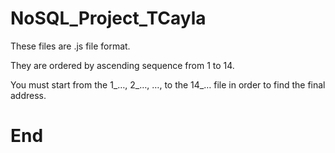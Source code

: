 # NoSQL_Project_TCayla

These files are .js file format. 

They are ordered by ascending sequence from 1 to 14. 

You must start from the 1_…, 2_…, …, to the 14_… file in order to find the final address.

# End
